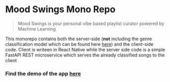 # Mood Swings Mono Repo

> Mood Swings is your personal vibe based playlist curator powered by Machine Learning

This monorepo contains both the server-side (**not** including the genre classification model which can be found here [here](https://github.com/shresth-chaudhary/MoodSwings)) and the client-side code. Client is writeen in React Native while the server side code is a simple FastAPI REST microservice which serves the already classified songs to the client

### Find the demo of the app [here](https://www.linkedin.com/posts/sakshampuri_machinelerning-musicbiz-reactnative-activity-6736274312929583104-jQJv)
